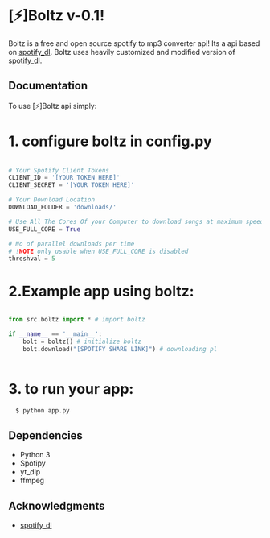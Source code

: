 
# [⚡]Boltz v-0.1!

Boltz is a free and open source spotify to mp3 converter api!
Its a api based on [spotify_dl](https://github.com/SathyaBhat/spotify-dl). Boltz uses heavily customized and modified version of [spotify_dl](https://github.com/SathyaBhat/spotify-dl).

## Documentation

To use [⚡]Boltz api simply:


# 1. configure boltz in config.py 
```python
    
# Your Spotify Client Tokens
CLIENT_ID = '[YOUR TOKEN HERE]'
CLIENT_SECRET = '[YOUR TOKEN HERE]'

# Your Download Location
DOWNLOAD_FOLDER = 'downloads/'

# Use All The Cores Of your Computer to download songs at maximum speeds, can cause glitches
USE_FULL_CORE = True

# No of parallel downloads per time
# !NOTE only usable when USE_FULL_CORE is disabled
threshval = 5 
```

# 2.Example app using boltz:

```python

from src.boltz import * # import boltz

if __name__ == '__main__':
    bolt = boltz() # initialize boltz
    bolt.download("[SPOTIFY SHARE LINK]") # downloading pl
    
```

# 3. to run your app:
```bash
  $ python app.py 
```

## Dependencies
* Python 3
* Spotipy
* yt_dlp
* ffmpeg

## Acknowledgments
* [spotify_dl](https://github.com/SathyaBhat/spotify-dl)

